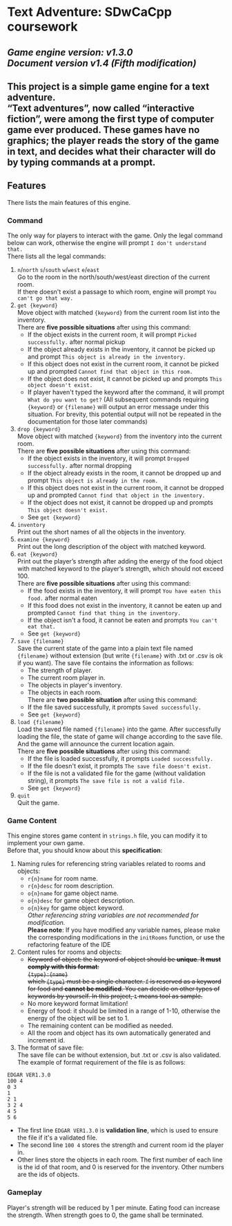 # Text Adventure: SDwCaCpp coursework   
_Game engine version: v1.3.0  
Document version v1.4 (Fifth modification)_  
---
This project is a **simple game engine** for a text adventure.    
“**Text adventures**”, now called “interactive fiction”, were among the first type of computer game ever produced. These games have no graphics; the player reads the story of the game in text, and decides what their character will do by typing commands at a prompt.  
---
## Features 
There lists the main features of this engine.

### Command
The only way for players to interact with the game. Only the legal command below can work, otherwise the engine will prompt `I don't understand that.`  
There lists all the legal commands:  
1. `n`/`north` `s`/`south` `w`/`west` `e`/`east`  
    Go to the room in the north/south/west/east direction of the current room.  
    If there doesn't exist a passage to which room, engine will prompt `You can't go that way.` 
2. `get {keyword}`  
    Move object with matched `{keyword}` from the current room list into the inventory.  
    There are **five possible situations** after using this command:
   * If the object exists in the current room, it will prompt `Picked successfully.` after normal pickup
   * If the object already exists in the inventory, it cannot be picked up and prompt `This object is already in the inventory.`
   * If this object does not exist in the current room, it cannot be picked up and prompted `Cannot find that object in this room.`
   * If the object does not exist, it cannot be picked up and prompts `This object doesn't exist.`   
   * If player haven't typed the keyword after the command, it will prompt `What do you want to get?` (All subsequent commands requiring `{keyword}` or `{filename}` will output an error message under this situation. For brevity, this potential output will not be repeated in the documentation for those later commands)  
3. `drop {keyword}`  
   Move object with matched `{keyword}` from the inventory into the current room.  
   There are **five possible situations** after using this command:  
    * If the object exists in the inventory, it will prompt `Dropped successfully.` after normal dropping
    * If the object already exists in the room, it cannot be dropped up and prompt `This object is already in the room.`
    * If this object does not exist in the current room, it cannot be dropped up and prompted `Cannot find that object in the inventory.`
    * If the object does not exist, it cannot be dropped up and prompts `This object doesn't exist.`  
    * See `get {keyword}`  
4. `inventory`  
   Print out the short names of all the objects in the inventory.
5. `examine {keyword}`  
   Print out the long description of the object with matched keyword.
6. `eat {keyword}`  
   Print out the player’s strength after adding the energy of the food object with matched keyword to the player’s strength, which should not exceed 100.  
   There are **five possible situations** after using this command:
    * If the food exists in the inventory, it will prompt `You have eaten this food.` after normal eaten
    * If this food does not exist in the inventory, it cannot be eaten up and prompted `Cannot find that thing in the inventory.`
    * If the object isn't a food, it cannot be eaten and prompts `You can't eat that.`  
    * See `get {keyword}`  
7. `save {filename}`   
   Save the current state of the game into a plain text file named `{filename}` without extension (but write `{filename}` with .txt or .csv is ok if you want). The save file contains the information as follows: 
   * The strength of player. 
   * The current room player in.  
   * The objects in player's inventory. 
   * The objects in each room.   
   There are **two possible situation** after using this command:  
   * If the file saved successfully, it prompts `Saved successfully.`
   * See `get {keyword}`  
8. `load {filename}`  
   Load the saved file named `{filename}` into the game. After successfully loading the file, the state of game will change according to the save file. And the game will announce the current location again.    
   There are **five possible situations** after using this command:  
   * If the file is loaded successfully, it prompts `Loaded successfully.`
   * If the file doesn't exist, it prompts `The save file doesn't exist.`  
   * If the file is not a validated file for the game (without validation string), it prompts `The save file is not a valid file.`  
   * See `get {keyword}`
9. `quit`  
    Quit the game.

### Game Content  
This engine stores game content in `strings.h` file, you can modify it to implement your own game.  
Before that, you should know about this **specification**:  
1. Naming rules for referencing string variables related to rooms and objects:  
    * `r{n}name` for room name.
    * `r{n}desc` for room description.
    * `o{n}name` for game object name.
    * `o{n}desc` for game object description.
    * `o{n}key` for game object keyword.  
_Other referencing string variables are not recommended for modification._  
**Please note**: If you have modified any variable names, please make the corresponding modifications in the `initRooms` function, or use the refactoring feature of the IDE
2. Content rules for rooms and objects:  
    * ~~Keyword of object: the keyword of object should be **unique**. **It must comply with this format**:  
   `{type}:{name}`  
   which `{type}` must be a single character. `f` is reserved as a keyword for food and **cannot be modified**. You can decide on other types of keywords by yourself. In this project, `t` means tool as sample.~~  
    * No more keyword format limitation!
    * Energy of food: it should be limited in a range of 1-10, otherwise the energy of the object will be set to 1.
    * The remaining content can be modified as needed.  
    * All the room and object has its own automatically generated and increment id.  
3. The format of save file:  
   The save file can be without extension, but .txt or .csv is also validated. The example of format requirement of the file is as follows: 
```text
EDGAR VER1.3.0
100 4
0 3 
1 
2 1 
3 2 4 
4 5 
5 6 

```   
*    The first line `EDGAR VER1.3.0` is **validation line**, which is used to ensure the file if it's a validated file.  
*    The second line `100 4` stores the strength and current room id the player in.  
*    Other lines store the objects in each room. The first number of each line is the id of that room, and 0 is reserved for the inventory. Other numbers are the ids of objects.  
### Gameplay  
Player's strength will be reduced by 1 per minute. Eating food can increase the strength. When strength goes to 0, the game shall be terminated.  

